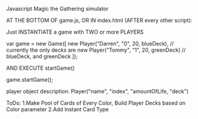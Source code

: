 Javascript Magic the Gathering simulator


AT THE BOTTOM OF game.js,
OR IN index.html (AFTER every other script):

  Just INSTANTIATE a game with TWO or more PLAYERS

var game = new Game([
  new Player("Darren", "0", 20, blueDeck), // currently the only decks are
  new Player("Tommy", "1", 20, greenDeck)  // blueDeck, and greenDeck
]);

AND EXECUTE startGame()

game.startGame();

player object description:
  Player("name", "index", "amountOfLife, "deck")

ToDo:
  1.Make Pool of Cards of Every Color,
    Build Player Decks based on Color parameter
  2.Add Instant Card Type

